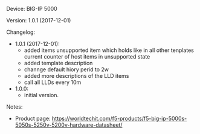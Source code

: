 
Device: BIG-IP 5000

Version: 1.0.1 (2017-12-01)

Changelog:
- 1.0.1 (2017-12-01):
  - added items unsupported item which holds like in all other tenplates current counter of host items in unsupported state
  - added template description
  - channge default hiory perid to 2w
  - added more descriptions of the LLD items
  - call all LLDs every 10m
- 1.0.0:
  - initial version.

Notes:
- Product page: https://worldtechit.com/f5-products/f5-big-ip-5000s-5050s-5250v-5200v-hardware-datasheet/

